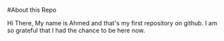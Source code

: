 #About this Repo

Hi There, My name is Ahmed and that's my first repository on github. I am so grateful that I had the chance to be here now.
